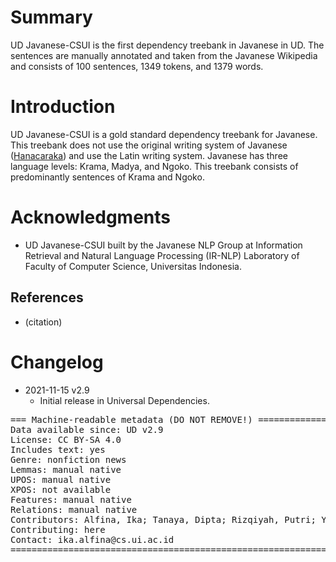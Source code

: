 # Summary

UD Javanese-CSUI is the first dependency treebank in Javanese in UD. The sentences are manually annotated and taken from the Javanese Wikipedia and consists of 100 sentences, 1349 tokens, and 1379 words.  


# Introduction

UD Javanese-CSUI is a gold standard dependency treebank for Javanese. This treebank does not use the original writing system of Javanese ([Hanacaraka](https://id.wikipedia.org/wiki/Aksara_Jawa)) and use the Latin writing system. Javanese has three language levels: Krama, Madya, and Ngoko. This treebank consists of predominantly sentences of Krama and Ngoko.

# Acknowledgments

* UD Javanese-CSUI built by the Javanese NLP Group at Information Retrieval and Natural Language Processing (IR-NLP) Laboratory of Faculty of Computer Science, Universitas Indonesia. 

## References

* (citation)


# Changelog

* 2021-11-15 v2.9
  * Initial release in Universal Dependencies.


<pre>
=== Machine-readable metadata (DO NOT REMOVE!) ================================
Data available since: UD v2.9
License: CC BY-SA 4.0
Includes text: yes
Genre: nonfiction news
Lemmas: manual native
UPOS: manual native
XPOS: not available
Features: manual native
Relations: manual native
Contributors: Alfina, Ika; Tanaya, Dipta; Rizqiyah, Putri; Yuliawati, Arlisa; Wijono, Sri Hartati; Dinakaramani, Arawinda
Contributing: here
Contact: ika.alfina@cs.ui.ac.id
===============================================================================
</pre>
